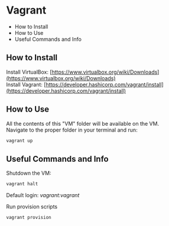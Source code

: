 # Vagrant

* How to Install
* How to Use
* Useful Commands and Info

## How to Install
Install VirtualBox: [https://www.virtualbox.org/wiki/Downloads](https://www.virtualbox.org/wiki/Downloads)  
Install Vagrant: [https://developer.hashicorp.com/vagrant/install](https://developer.hashicorp.com/vagrant/install)

## How to Use
All the contents of this "VM" folder will be available on the VM.  
Navigate to the proper folder in your terminal and run:  
```bash
vagrant up
```
## Useful Commands and Info
Shutdown the VM:
```bash
vagrant halt
```
Default login: _vagrant:vagrant_

Run provision scripts
```bash
vagrant provision
```